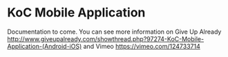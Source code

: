 KoC Mobile Application
======================

Documentation to come.
You can see more information on Give Up Already http://www.giveupalready.com/showthread.php?97274-KoC-Mobile-Application-(Android-iOS) and Vimeo https://vimeo.com/124733714
